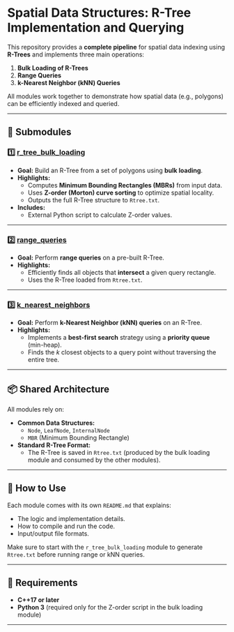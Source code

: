 # Spatial Data Structures: R-Tree Implementation and Querying

This repository provides a **complete pipeline** for spatial data indexing using **R-Trees** and implements three main operations:

1. **Bulk Loading of R-Trees**
2. **Range Queries**
3. **k-Nearest Neighbor (kNN) Queries**

All modules work together to demonstrate how spatial data (e.g., polygons) can be efficiently indexed and queried.

---

## 📂 Submodules

### 1️⃣ [r_tree_bulk_loading](./r_tree_bulk_loading)

- **Goal:** Build an R-Tree from a set of polygons using **bulk loading**.
- **Highlights:**
    - Computes **Minimum Bounding Rectangles (MBRs)** from input data.
    - Uses **Z-order (Morton) curve sorting** to optimize spatial locality.
    - Outputs the full R-Tree structure to `Rtree.txt`.
- **Includes:**
    - External Python script to calculate Z-order values.

---

### 2️⃣ [range_queries](./range_queries)

- **Goal:** Perform **range queries** on a pre-built R-Tree.
- **Highlights:**
    - Efficiently finds all objects that **intersect** a given query rectangle.
    - Uses the R-Tree loaded from `Rtree.txt`.

---

### 3️⃣ [k_nearest_neighbors](./k_nearest_neighbors)

- **Goal:** Perform **k-Nearest Neighbor (kNN) queries** on an R-Tree.
- **Highlights:**
    - Implements a **best-first search** strategy using a **priority queue** (min-heap).
    - Finds the *k* closest objects to a query point without traversing the entire tree.

---

## 📦 Shared Architecture

All modules rely on:

- **Common Data Structures:**
    - `Node`, `LeafNode`, `InternalNode`
    - `MBR` (Minimum Bounding Rectangle)
- **Standard R-Tree Format:**
    - The R-Tree is saved in `Rtree.txt` (produced by the bulk loading module and consumed by the other modules).

---

## 🚀 How to Use

Each module comes with its own `README.md` that explains:

- The logic and implementation details.
- How to compile and run the code.
- Input/output file formats.

Make sure to start with the `r_tree_bulk_loading` module to generate `Rtree.txt` before running range or kNN queries.

---

## 🔧 Requirements

- **C++17 or later**
- **Python 3** (required only for the Z-order script in the bulk loading module)

---